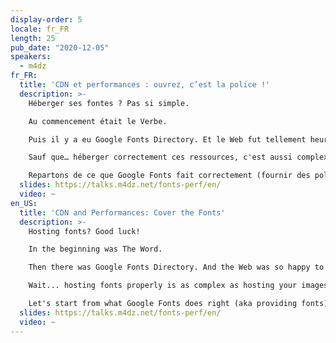 ```yaml
---
display-order: 5
locale: fr_FR
length: 25
pub_date: "2020-12-05"
speakers:
  - m4dz
fr_FR:
  title: 'CDN et performances : ouvrez, c’est la police !'
  description: >-
    Héberger ses fontes ? Pas si simple.

    Au commencement était le Verbe.

    Puis il y a eu Google Fonts Directory. Et le Web fut tellement heureux de pouvoir utiliser une alternative à sans-serif qu'il en fût tout chamboulé. Pour autant, voilà déjà pas mal d'années que nous avons compris qu'utiliser des outils comme celui-là ne fait du bien ni au Web, ni à vos sites. Alors la solution, c'est d'héberger soi-même ses fichiers de police.

    Sauf que… héberger correctement ces ressources, c'est aussi complexe que bien héberger ses images, ses vidéos, ou n'importe quel autre ressource statique. En apparence aussi simple que de déposer un fichier sur son serveur, la réalité peut vite tourner au cauchemar quand on cherche à fournir la meilleure ressource en fonction du contexte.

    Repartons de ce que Google Fonts fait correctement (fournir des polices) et tachons de comprendre toutes les petites optimisations qui permettront de vraiment booster votre front ! Une enquête pas à pas, consacrés au dernier délaissé de la performance Web : la typographie.
  slides: https://talks.m4dz.net/fonts-perf/en/
  video: ~
en_US:
  title: 'CDN and Performances: Cover the Fonts'
  description: >-
    Hosting fonts? Good luck!

    In the beginning was The Word.

    Then there was Google Fonts Directory. And the Web was so happy to use an alternative to sans-serif that it turned everything upside down. However, we know for long that using CDNized fonts may hurt both the Web and your sites. So the solution is to host font files on your own.

    Wait... hosting fonts properly is as complex as hosting your images, videos, or any other static resource. Simple in appearance as uploading a file to your server, reality can quickly turn into a nightmare when you try to provide the best resource regarding of the context.

    Let's start from what Google Fonts does right (aka providing fonts) and let's try to understand all the little tricks that will really boost your frontend! A step-by-step investigation, dedicated to the latest neglected area of Web performance: typography.
  slides: https://talks.m4dz.net/fonts-perf/en/
  video: ~
---
```

